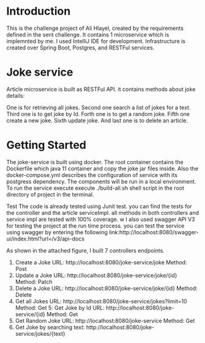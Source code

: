 # Introduction
This is the challenge project of Ali Hlayel, created by the requirements defined in the sent challenge. 
It contains 1 microservice which is implemnted by me. 
I used IntelliJ IDE for development. 
Infrastructure is created over Spring Boot, Postgres,  and RESTFul services.

# Joke service
Article microservice is built as RESTFul API. it contains methods about joke details:

One is for retrieving all jokes.
Second one search a list of jokes for a text.
Third one is to get joke by Id. 
Forth one is to get a random joke.
Fifth one create a new joke.
Sixth update joke.
And last one is to delete an article. 
# Getting Started
The joke-service is built using docker. 
The root container contains the Dockerfile which java 11 container and copy the joke jar files inside. 
Also the docker-compose.yml describes the configuration of service with its postgress dependency.
The components will be run in a local environment. To run the service execute execute ./build-all.sh shell script in the root directory of project in the terminal.

Test
The code is already tested using Junit test. you can find the tests for the controller and the article serviceImpl. all methods in both controllers and service impl are tested with 100% coverage. w I also used swagger API V3 for testing the project at the run time process. 
you can test the service using swagger by entering the following link:http://localhost:8080/swagger-ui/index.html?url=/v3/api-docs

As shown in the attached figure, I built 7 controllers endpoints.

1. Create a Joke URL: http://localhost:8080/joke-service/joke
Method: Post
2. Update a Joke URL: http://localhost:8080/joke-service/joke/{id}
Method: Patch
3. Delete a Joke URL: http://localhost:8080/joke-service/joke/{id}
Method: Delete
4. Get all Jokes URL: http://localhost:8080/joke-service/jokes?limit=10
Method: Get
5: Get Joke by Id URL: http://localhost:8080/joke-service/{id}
Method: Get
6. Get Random Joke URL: http://localhost:8080/joke-service
Method: Get
7. Get Joke by searching text: http://localhost:8080/joke-service/jokes/{text}

